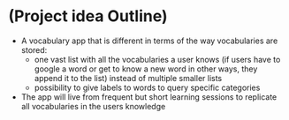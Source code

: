 # (Project idea Outline)

- A vocabulary app that is different in terms of the way vocabularies are stored:
	- one vast list with all the vocabularies a user knows (if users have to google a word or get to know a new word in other ways, they append it to the list) instead of multiple smaller lists
	- possibility to give labels to words to query specific categories
- The app will live from frequent but short learning sessions to replicate all vocabularies in the users knowledge
